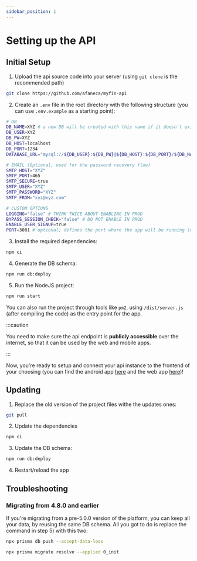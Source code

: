 ```yaml
---
sidebar_position: 1
---
```


# Setting up the API
## Initial Setup
1. Upload the api source code into your server (using `git clone` is the recommended path)

````sh
git clone https://github.com/afaneca/myfin-api
````

2. Create an `.env` file in the root directory with the following structure (you can use `.env.example` as a starting point):
````sh
# DB
DB_NAME=XYZ # a new DB will be created with this name if it doesn't exist already
DB_USER=XYZ
DB_PW=XYZ
DB_HOST=localhost
DB_PORT=1234
DATABASE_URL="mysql://${DB_USER}:${DB_PW}@${DB_HOST}:${DB_PORT}/${DB_NAME}?schema=public"

# EMAIL (Optional, used for the password recovery flow)
SMTP_HOST="XYZ"
SMTP_PORT=465
SMTP_SECURE=true
SMTP_USER="XYZ"
SMTP_PASSWORD="XYZ"
SMTP_FROM="xyz@xyz.com"

# CUSTOM OPTIONS
LOGGING="false" # THINK TWICE ABOUT ENABLING IN PROD
BYPASS_SESSION_CHECK="false" # DO NOT ENABLE IN PROD
ENABLE_USER_SIGNUP=true
PORT=3001 # optional; defines the port where the app will be running (defaults to `3001`)
````
3. Install the required dependencies:
```sh
npm ci
```
4. Generate the DB schema:
````sh
npm run db:deploy
````
5. Run the NodeJS project:
````sh
npm run start
````

You can also run the project through tools like `pm2`, using `/dist/server.js` (after compiling the code) as the entry point for the app.

:::caution

You need to make sure the api endpoint is **publicly accessible** over the internet, so that it can be used by the web and mobile apps.

:::

Now, you're ready to setup and connect your api instance to the frontend of your choosing (you can find the android app [here](https://github.com/afaneca/myfin-android) and the web app [here](https://github.com/afaneca/myfin))!

## Updating
1. Replace the old version of the project files withe the updates ones:
````sh
git pull
````
2. Update the dependencies
````sh
npm ci
````
3. Update the DB schema:
````sh
npm run db:deploy
````
4. Restart/reload the app

## Troubleshooting
### Migrating from 4.8.0 and earlier
If you're migrating from a pre-5.0.0 version of the platform, you can keep all your data, by reusing the same DB schema. All you got to do is replace the command in step 5) with this two:
````sh
npx prisma db push --accept-data-loss
````
````sh
npx prisma migrate resolve --applied 0_init
````